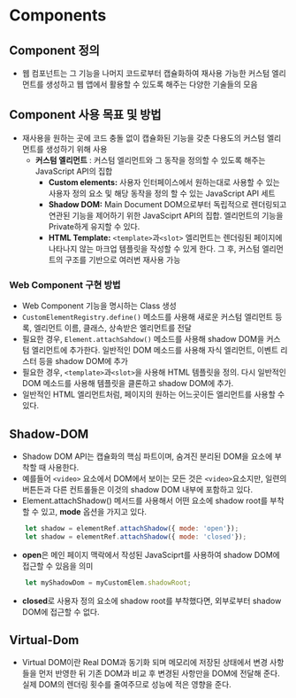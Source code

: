 # Components

## Component 정의
- 웹 컴포넌트는 그 기능을 나머지 코드로부터 캡슐화하여 재사용 가능한 커스텀 엘리먼트를 생성하고 웹 앱에서 활용할 수 있도록 해주는 다양한 기술들의 모음
## Component 사용 목표 및 방법
- 재사용을 원하는 곳에 코드 충돌 없이 캡슐화된 기능을 갖춘 다용도의 커스텀 엘리먼트를 생성하기 위해 사용
    - **커스텀 엘리먼트** : 커스텀 엘리먼트와 그 동작을 정의할 수 있도록 해주는 JavaScript API의 집합
        - **Custom elements:** 사용자 인터페이스에서 원하는대로 사용할 수 있는 사용자 정의 요소 및 해당 동작을 정의 할 수 있는 JavaScript API 세트
        - **Shadow DOM:** Main Document DOM으로부터 독립적으로 렌더링되고 연관된 기능을 제어하기 위한 JavaSciprt API의 집합. 엘리먼트의 기능을 Private하게 유지할 수 있다.
        - **HTML Template:** `<template>`과`<slot>` 엘리먼트는 렌더링된 페이지에 나타나지 않는 마크업 템플릿을 작성할 수 있게 한다. 그 후, 커스텀 엘리먼트의 구조를 기반으로 여러번 재사용 가능

### Web Component 구현 방법
- Web Component 기능을 명시하는 Class 생성
- `CustomElementRegistry.define()` 메소드를 사용해 새로운 커스텀 엘리먼트 등록, 엘리먼트 이름, 클래스, 상속받은 엘리먼트를 전달
- 필요한 경우, `Element.attachSahdow()` 메소드를 사용해 shadow DOM을 커스텀 엘리먼트에 추가한다. 일반적인 DOM 메소드를 사용해 자식 엘리먼트, 이벤트 리스터 등을 shadow DOM에 추가
- 필요한 경우, `<template>`과`<slot>`을 사용해 HTML 템플릿을 정의. 다시 일반적인 DOM 메소드를 사용해 템플릿을 클론하고 shadow DOM에 추가.
- 일반적인 HTML 엘리먼트처럼, 페이지의 원하는 어느곳이든 엘리먼트를 사용할 수 있다.

## Shadow-DOM
- Shadow DOM API는 캡슐화의 핵심 파트이며, 숨겨진 분리된 DOM을 요소에 부착할 때 사용한다.
- 예를들어 `<video>` 요소에서 DOM에서 보이는 모든 것은 `<video>`요소지만, 일련의 버튼든과 다른 컨트롤들은 이것의 shadow DOM 내부에 포함하고 있다.
- Element.attachShadow() 메서드를 사용해서 어떤 요소에 shadow root를 부착할 수 있고, **mode** 옵션을 가지고 있다.
```javascript
    let shadow = elementRef.attachShadow({ mode: 'open'});
    let shadow = elementRef.attachShadow({ mode: 'closed'});
```

- **open**은 메인 페이지 맥락에서 작성된 JavaSciprt를 사용하여 shadow DOM에 접근할 수 있음을 의미
```javascript
    let myShadowDom = myCustomElem.shadowRoot;
```

- **closed**로 사용자 정의 요소에 shadow root를 부착했다면, 외부로부터 shadow DOM에 접근할 수 없다.


## Virtual-Dom
- Virtual DOM이란 Real DOM과 동기화 되며 메모리에 저장된 상태에서 변경 사항들을 먼저 반영한 뒤 기존 DOM과 비교 후 변경된 사항만을 DOM에 전달해 준다. 실제 DOM의 렌더링 횟수를 줄여주므로 성능에 적은 영향을 준다.




